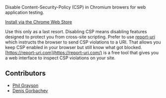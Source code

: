 Disable Content-Security-Policy (CSP) in Chromium browers for web application testing.

[Install via the Chrome Web Store](https://chrome.google.com/webstore/detail/disable-content-security/ieelmcmcagommplceebfedjlakkhpden)

Use this only as a last resort. Disabling CSP means disabling features designed to protect you from cross-site scripting. Prefer to use [report-uri](https://developers.google.com/web/fundamentals/security/csp/#reporting) which instructs the browser to send CSP violations to a URI. That allows you keep CSP enabled in your browser but still know what got blocked. [https://report-uri.com](https://report-uri.com/) is a free tool that gives you a web interface to inspect CSP violations on your site.




## Contributors ##

* [Phil Grayson](https://github.com/PhilGrayson)
* [Denis Gorbachev](https://github.com/DenisGorbachev)
